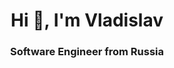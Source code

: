<h1 align="center">Hi 👋, I'm Vladislav</h1>
<h3 align="center">Software Engineer from Russia</h3>
<!--
![CV](https://github.com/VladislavKoshkarev/VladislavKoshkarev/assets/119058463/19049c3b-35b9-438a-9f21-546119cd172a)

<h4>Projects:</h4>
  
  - [Minesweeper](https://rolling-scopes-school.github.io/vladislavkoshkarev-JSFE2023Q1/minesweeper/)

  - [Shelter](https://rolling-scopes-school.github.io/vladislavkoshkarev-JSFE2023Q1/shelter/main.html)

  - [Plants](https://rolling-scopes-school.github.io/vladislavkoshkarev-JSFEPRESCHOOL2022Q4/plants/)

[![trophy](https://github-profile-trophy.vercel.app/?username=vladislavkoshkarev)](https://github.com/ryo-ma/github-profile-trophy)

[![Anurag's GitHub stats](https://github-readme-stats.vercel.app/api?username=vladislavkoshkarev)](https://github.com/anuraghazra/github-readme-stats)
-->

<!--
### Hi 👋, I'm Vladislav
**VladislavKoshkarev/VladislavKoshkarev** is a ✨ _special_ ✨ repository because its `README.md` (this file) appears on your GitHub profile.

Here are some ideas to get you started:

- 🔭 I’m currently working on ...
- 🌱 I’m currently learning ...
- 👯 I’m looking to collaborate on ...
- 🤔 I’m looking for help with ...
- 💬 Ask me about ...
- 📫 How to reach me: ...
- 😄 Pronouns: ...
- ⚡ Fun fact: ...
-->
